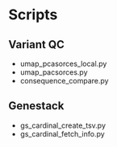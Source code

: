 # Scripts
## Variant QC
- umap_pcasorces_local.py
- umap_pacsorces.py
- consequence_compare.py

## Genestack
- gs_cardinal_create_tsv.py
- gs_cardinal_fetch_info.py

